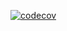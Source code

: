 [![codecov](https://codecov.io/gh/MaratElagin/2kurs.Net.Homework/branch/2k-415/graph/badge.svg?token=EGOT9U4EKN)](https://codecov.io/gh/MaratElagin/2kurs.Net.Homework)
